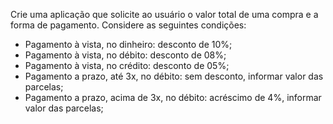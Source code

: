Crie uma aplicação que solicite ao usuário o valor total de uma compra e a forma de pagamento. Considere as seguintes condições:

* Pagamento à vista, no dinheiro: desconto de 10%;
* Pagamento à vista, no débito: desconto de 08%;
* Pagamento à vista, no crédito: desconto de 05%;
* Pagamento a prazo, até 3x, no débito: sem desconto, informar valor das parcelas;
* Pagamento a prazo, acima de 3x, no débito: acréscimo de 4%, informar valor das parcelas; 